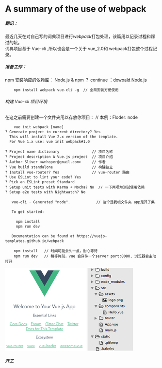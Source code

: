 # A summary of the use of webpack

##### 题记：
   最近几天在对自己写的词典项目进行*webpack*打包处理，该篇用以记录过程和踩过的坑。  
   词典项目基于 Vue-cli ,所以也会是一个关于 vue_2.0和 webpack打包整个过程记录。

##### 准备工作：
npm 安装响应的依赖库：
    Node.js & npm ？ continue ：[dowoald Node.js](https://nodejs.org/en/)
```node
    npm install webpack vue-cli -g  // 全局安装方便使用
```

###### 构建 Vue-cli 项目环境
在这之前需要创建一个文件夹用以存放你项目： //  本例：Floder: node
```node
    vue init webpack [name]
? Generate project in current directory? Yes
  This will install Vue 2.x version of the template.
  For Vue 1.x use: vue init webpack#1.0 

? Project name dictionary               // 项目名称
? Project description A Vue.js project  // 项目介绍
? Author Sliver <wnhoper@gmail.com>     // 作者
? Vue build standalone                  // 构建独立
? Install vue-router? Yes               // vue-router 路由
? Use ESLint to lint your code? Yes     
? Pick an ESLint preset Standard         
? Setup unit tests with Karma + Mocha? No  // 一下两项为测试使用依赖 
? Setup e2e tests with Nightwatch? No

   vue-cli · Generated "node".            // 这个是我根文件夹 app是其子集

   To get started:                        
   
     npm install
     npm run dev
   
   Documentation can be found at https://vuejs-templates.github.io/webpack

    npm install   // 时间可能会久一点，耐心等待
    npm run dev   // 稍等片刻，vue 会穿件一个server port:8080, 浏览器会主动打开
```
![img](/images/cli.png) ![img](/images/floder.png)  
##### 开工

